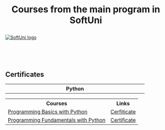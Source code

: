 # <p align="center"> Courses from the main program in SoftUni <p>

<a href="https://softuni.bg/trainings/courses" rel="Courses"> ![SoftUni logo][logo] </a>

[logo]: http://innovationstarterbox.bg/wp-content/uploads/2016/05/Softuni_logo_trasparent.png "Logo Title Text 2"

<br/>
<br/>
<br/>

<h2> Certificates </h2>

<table>
<tr>
    <th width="420px">Python</th>
</tr>
    <table>
        <tr>
            <th>
                Courses
            </th>
            <th>
                Links
            </th>
        </tr>
        <tr>
            <td><a href="https://softuni.bg/trainings/3623/programming-basics-with-python-january-2022">Programming Basics with Python</a></td>
            <td><a href="https://softuni.bg/certificates/details/124592/ece1ce36">Cerfiticate</a></td> 
        </tr>
        <tr>
        <td><a href="https://softuni.bg/trainings/3733/programming-fundamentals-with-python-may-2022">Programming Fundamentals with Python</a></td>
        <td><a href="">Certificate</a></td>
    </table>
</table>
